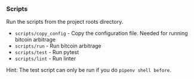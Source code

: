 ### Scripts
Run the scripts from the project roots directory. 

- `scripts/copy_config` - Copy the configuration file. Needed for running bitcoin arbitrage
- `scripts/run` - Run bitcoin arbitrage
- `scripts/test` - Run pytest
- `scripts/lint` - Run linter


Hint: The test script can only be run if you do `pipenv shell before`.